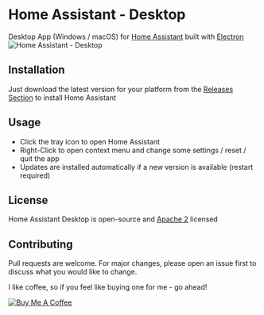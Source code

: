 # Home Assistant - Desktop

Desktop App (Windows / macOS) for [Home Assistant](https://www.home-assistant.io/) built with [Electron](https://www.electronjs.org/)
![Home Assistant - Desktop](https://raw.githubusercontent.com/mrvnklm/homeassistant-desktop/master/media/screenshot.png)
## Installation
Just download the latest version for your platform from the [Releases Section](https://github.com/mrvnklm/homeassistant-desktop/releases) to install Home Assistant

## Usage
- Click the tray icon to open Home Assistant
- Right-Click to open context menu and change some settings / reset / quit the app
- Updates are installed automatically if a new version is available (restart required)

## License
Home Assistant Desktop is open-source and [Apache 2](https://choosealicense.com/licenses/apache-2.0/) licensed

## Contributing
Pull requests are welcome. For major changes, please open an issue first to discuss what you would like to change.

I like coffee, so if you feel like buying one for me - go ahead!

<a href="https://www.buymeacoffee.com/mrvnk" target="_blank"><img alt="Buy Me A Coffee" src="https://www.buymeacoffee.com/assets/img/custom_images/yellow_img.png" style="height: auto !important; width: auto !important;" /></a>
